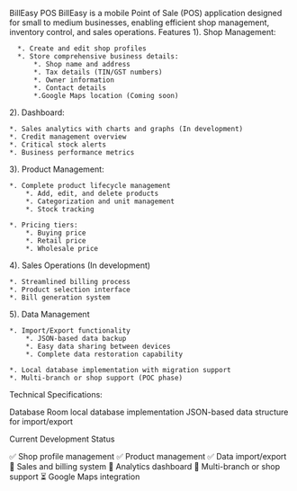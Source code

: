 BillEasy POS
BillEasy is a mobile Point of Sale (POS) application designed for small to medium businesses, enabling efficient shop management, inventory control, and sales operations.
Features
1). Shop Management:

      *. Create and edit shop profiles
      *. Store comprehensive business details:
          *. Shop name and address
          *. Tax details (TIN/GST numbers)
          *. Owner information
          *. Contact details
          *.Google Maps location (Coming soon)

2). Dashboard:

    *. Sales analytics with charts and graphs (In development)
    *. Credit management overview
    *. Critical stock alerts
    *. Business performance metrics

3). Product Management:

    *. Complete product lifecycle management
        *. Add, edit, and delete products
        *. Categorization and unit management  
        *. Stock tracking

    *. Pricing tiers:
        *. Buying price
        *. Retail price
        *. Wholesale price

4). Sales Operations (In development)

    *. Streamlined billing process
    *. Product selection interface  
    *. Bill generation system

5). Data Management

    *. Import/Export functionality
        *. JSON-based data backup
        *. Easy data sharing between devices
        *. Complete data restoration capability

    *. Local database implementation with migration support
    *. Multi-branch or shop support (POC phase)

Technical Specifications:

Database
  Room local database implementation
  JSON-based data structure for import/export

Current Development Status

✅ Shop profile management
✅ Product management
✅ Data import/export
🚧 Sales and billing system
🚧 Analytics dashboard
🚧 Multi-branch or shop support
⏳ Google Maps integration
